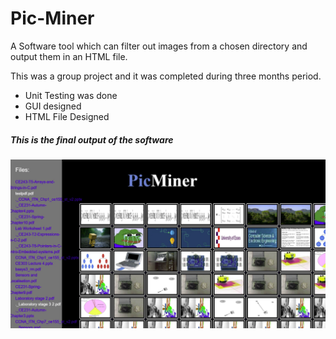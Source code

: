 # Pic-Miner
A Software tool which can filter out images from a chosen directory and output them in an HTML file.

This was a group project and it was completed during three months period.

* Unit Testing was done
* GUI designed
* HTML File Designed

##### This is the final output of the software

![Final Output](trunk/PicMiner/test_repository/test_img/p3.png)
